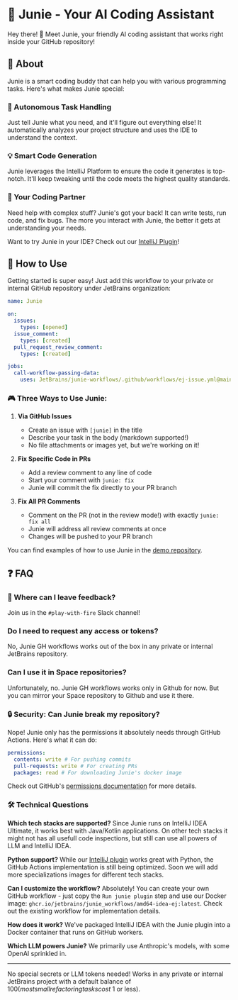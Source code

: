 # 🤖 Junie - Your AI Coding Assistant

Hey there! 👋 Meet Junie, your friendly AI coding assistant that works right inside your GitHub repository!

## 🌟 About

Junie is a smart coding buddy that can help you with various programming tasks. Here's what makes Junie special:

### 🎯 Autonomous Task Handling
Just tell Junie what you need, and it'll figure out everything else! It automatically analyzes your project structure and uses the IDE to understand the context.

### 💡 Smart Code Generation
Junie leverages the IntelliJ Platform to ensure the code it generates is top-notch. It'll keep tweaking until the code meets the highest quality standards.

### 🤝 Your Coding Partner
Need help with complex stuff? Junie's got your back! It can write tests, run code, and fix bugs. The more you interact with Junie, the better it gets at understanding your needs.

Want to try Junie in your IDE? Check out our [IntelliJ Plugin](https://plugins.jetbrains.com/plugin/26104-jetbrains-junie)!

## 🚀 How to Use

Getting started is super easy! Just add this workflow to your private or internal GitHub repository under JetBrains organization:
```yaml
name: Junie

on:
  issues:
    types: [opened]
  issue_comment:
    types: [created]
  pull_request_review_comment:
    types: [created]

jobs:
  call-workflow-passing-data:
    uses: JetBrains/junie-workflows/.github/workflows/ej-issue.yml@main
```

### 🎮 Three Ways to Use Junie:

1. **Via GitHub Issues**
   - Create an issue with `[junie]` in the title
   - Describe your task in the body (markdown supported!)
   - No file attachments or images yet, but we're working on it!

2. **Fix Specific Code in PRs**
   - Add a review comment to any line of code
   - Start your comment with `junie: fix`
   - Junie will commit the fix directly to your PR branch

3. **Fix All PR Comments**
   - Comment on the PR (not in the review mode!) with exactly `junie: fix all`
   - Junie will address all review comments at once
   - Changes will be pushed to your PR branch

You can find examples of how to use Junie in the [demo repository](https://github.com/JetBrains/junie-demo).

## ❓ FAQ
### 💬 Where can I leave feedback?
Join us in the `#play-with-fire` Slack channel!

### Do I need to request any access or tokens?
No, Junie GH workflows works out of the box in any private or internal JetBrains repository.

### Can I use it in Space repositories?
Unfortunately, no. Junie GH workflows works only in Github for now. But you can mirror your Space repository to Github and use it there.

### 🔒 Security: Can Junie break my repository?
Nope! Junie only has the permissions it absolutely needs through GitHub Actions. Here's what it can do:
```yaml
permissions:
  contents: write # For pushing commits
  pull-requests: write # For creating PRs
  packages: read # For downloading Junie's docker image
```
Check out GitHub's [permissions documentation](https://docs.github.com/en/actions/writing-workflows/choosing-what-your-workflow-does/controlling-permissions-for-github_token) for more details.

### 🛠️ Technical Questions

**Which tech stacks are supported?**
Since Junie runs on IntelliJ IDEA Ultimate, it works best with Java/Kotlin applications. On other tech stacks it might not has all usefull code inspections, but still can use all powers of LLM and IntelliJ IDEA.

**Python support?**
While our [IntelliJ plugin](https://plugins.jetbrains.com/plugin/26104-jetbrains-junie) works great with Python, the GitHub Actions implementation is still being optimized. Soon we will add more specializations images for different tech stacks.

**Can I customize the workflow?**
Absolutely! You can create your own GitHub workflow - just copy the `Run junie plugin` step and use our Docker image: `ghcr.io/jetbrains/junie_workflows/amd64-idea-ej:latest`. Check out the existing workflow for implementation details.

**How does it work?**
We've packaged IntelliJ IDEA with the Junie plugin into a Docker container that runs on GitHub workers.

**Which LLM powers Junie?**
We primarily use Anthropic's models, with some OpenAI sprinkled in.

---
No special secrets or LLM tokens needed! Works in any private or internal JetBrains project with a default balance of $100 (most small refactoring tasks cost ~$1 or less).